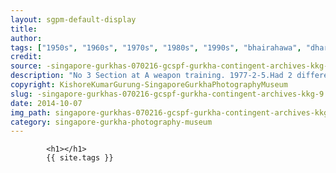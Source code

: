 ```yaml
---
layout: sgpm-default-display
title: 
author: 
tags: ["1950s", "1960s", "1970s", "1980s", "1990s", "bhairahawa", "dharan", "gurkhas", "kathmandu", "nepal", "pokhara", "singapore", "singapore gurkha archive", "singapore gurkha old photographs", "singapore gurkha photography museum", "singapore gurkhas"]
credit: 
source: -singapore-gurkhas-070216-gcspf-gurkha-contingent-archives-kkg-9
description: "No 3 Section at A weapon training. 1977-2-5.Had 2 different set of uniform, issued at British Camp, Paklihawa - last few batches before British army phased it out."
copyright: KishoreKumarGurung-SingaporeGurkhaPhotographyMuseum
slug: -singapore-gurkhas-070216-gcspf-gurkha-contingent-archives-kkg-9
date: 2014-10-07
img_path: singapore-gurkhas-070216-gcspf-gurkha-contingent-archives-kkg-9.jpg
category: singapore-gurkha-photography-museum
---
```

	 		

	 		<h1></h1>
	 		{{ site.tags }}
	 		
